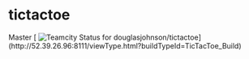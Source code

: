 # tictactoe

Master
[ ![Teamcity Status for douglasjohnson/tictactoe](http://52.39.26.96:8111/app/rest/builds/buildType:(id:TicTacToe_Build)/statusIcon)](http://52.39.26.96:8111/viewType.html?buildTypeId=TicTacToe_Build)
